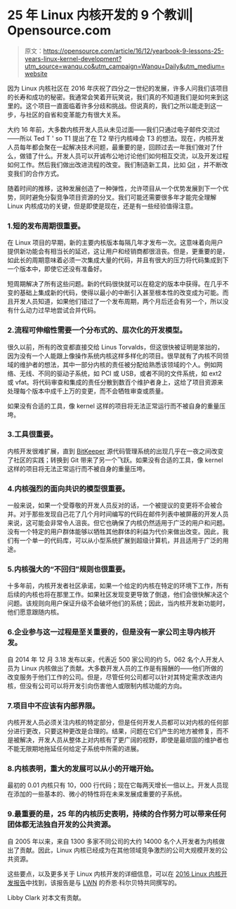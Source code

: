 # 25 年 Linux 内核开发的 9 个教训| Opensource.com

> 原文：<https://opensource.com/article/16/12/yearbook-9-lessons-25-years-linux-kernel-development?utm_source=wanqu.co&utm_campaign=Wanqu+Daily&utm_medium=website>

因为 Linux 内核社区在 2016 年庆祝了四分之一世纪的发展，许多人问我们该项目的长寿和成功的秘密。我通常会笑着开玩笑说，我们真的不知道我们是如何来到这里的。这个项目一直面临着许多分歧和挑战。但说真的，我们之所以能走到这一步，与社区的自省和变革能力有很大关系。

大约 16 年前，大多数内核开发人员从未见过面——我们只通过电子邮件交流过——所以 Ted T ' so T1 提出了在 T2 举行内核峰会 T3 的想法。现在，内核开发人员每年都会聚在一起解决技术问题，最重要的是，回顾过去一年我们做对了什么，做错了什么。开发人员可以开诚布公地讨论他们如何相互交流，以及开发过程如何工作。然后我们做出改进流程的改变。我们制造新工具，比如 [Git](https://opensource.com/search/apachesolr_search/git) ，并不断改变我们的合作方式。

随着时间的推移，这种发展创造了一种弹性，允许项目从一个优势发展到下一个优势，同时避免分裂竞争项目资源的分叉。我们可能还需要很多年才能完全理解 Linux 内核成功的关键，但是即使是现在，还是有一些经验值得注意。

### 1.短的发布周期很重要。

在 Linux 项目的早期，新的主要内核版本每隔几年才发布一次。这意味着向用户提供新功能会有相当长的延迟，这让用户和经销商都很沮丧。但是，更重要的是，如此长的周期意味着必须一次集成大量的代码，并且有很大的压力将代码集成到下一个版本中，即使它还没有准备好。

短周期解决了所有这些问题。新的代码很快就可以在稳定的版本中获得。在几乎不变的基础上集成新的代码，使得以最小的中断引入甚至根本性的改变成为可能。而且开发人员知道，如果他们错过了一个发布周期，两个月后还会有另一个，所以没有什么动力过早地尝试合并代码。

### 2.流程可伸缩性需要一个分布式的、层次化的开发模型。

很久以前，所有的改变都直接交给 Linus Torvalds，但这很快被证明是笨拙的，因为没有一个人能跟上像操作系统内核这样多样化的项目。很早就有了内核不同领域的维护者的想法，其中一部分内核的责任被分配给熟悉该领域的个人。例如网络、无线、不同的驱动子系统，如 PCI 或 USB，或者不同的文件系统，如 ext2 或 vfat。将代码审查和集成的责任分散到数百个维护者身上，这给了项目资源来处理每个版本中成千上万的变更，而不会牺牲审查或质量。

如果没有合适的工具，像 kernel 这样的项目将无法正常运行而不被自身的重量压垮。

### 3.工具很重要。

内核开发很难扩展，直到 [BitKeeper](http://www.bitkeeper.com/) 源代码管理系统的出现几乎在一夜之间改变了社区的实践；转换到 Git 带来了另一个飞跃。如果没有合适的工具，像 kernel 这样的项目将无法正常运行而不被自身的重量压垮。

### 4.内核强烈的面向共识的模型很重要。

一般来说，如果一个受尊敬的开发人员反对的话，一个被提议的变更将不会被合并。对于那些发现自己花了几个月时间编写的代码在邮件列表中被屏蔽的开发人员来说，这可能会非常令人沮丧。但它也确保了内核仍然适用于广泛的用户和问题。没有一个特定的用户群体能够以牺牲其他群体的利益为代价来做出改变。因此，我们有一个单一的代码库，可以从小型系统扩展到超级计算机，并且适用于广泛的用途。

### 5.内核强大的“不回归”规则也很重要。

十多年前，内核开发者社区承诺，如果一个给定的内核在特定的环境下工作，所有后续的内核也将在那里工作。如果社区发现变更导致了倒退，他们会很快解决这个问题。该规则向用户保证升级不会破坏他们的系统；因此，当内核开发新功能时，他们愿意跟随内核。

### 6.企业参与这一过程是至关重要的，但是没有一家公司主导内核开发。

自 2014 年 12 月 3.18 发布以来，代表近 500 家公司的约 5，062 名个人开发人员为 Linux 内核做出了贡献。大多数开发人员的工作是有报酬的——他们所做的改变服务于他们工作的公司。但是，尽管任何公司都可以针对其特定需求改进内核，但没有公司可以将开发引向伤害他人或限制内核功能的方向。

### 7.项目中不应该有内部界限。

内核开发人员必须关注内核的特定部分，但是任何开发人员都可以对内核的任何部分进行更改，只要这种更改是合理的。结果，问题在它们产生的地方被修复，而不是被解决，开发人员从整体上对内核有了更广阔的视野，即使是最顽固的维护者也不能无限期地拖延任何给定子系统中所需的进展。

### 8.内核表明，重大的发展可以从小的开端开始。

最初的 0.01 内核只有 10，000 行代码；现在它每两天增长一倍以上。开发人员现在添加的一些基本的、微小的特性将在未来发展成重要的子系统。

### 9.最重要的是，25 年的内核历史表明，持续的合作努力可以带来任何团体都无法独自开发的公共资源。

自 2005 年以来，来自 1300 多家不同公司的大约 14000 名个人开发者为内核做出了贡献。因此，Linux 内核已经成为在其他领域竞争激烈的公司大规模开发的公共资源。

这些要点，以及更多关于 Linux 内核开发的详细信息，可以在 [2016 Linux 内核开发报告](https://www.linux.com/publications/linux-kernel-development-how-fast-it-going-who-doing-it-what-they-are-doing-and-who-5)中找到，该报告是与 [LWN](https://lwn.net/) 的乔恩·科尔贝特共同撰写的。

Libby Clark 对本文有贡献。